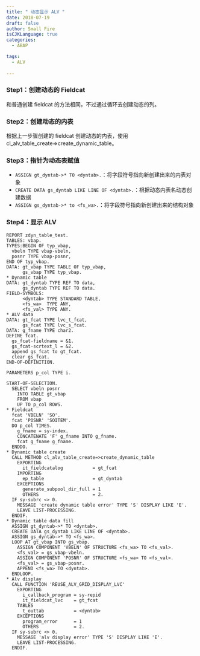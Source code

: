 ```yaml
---
title: " 动态显示 ALV "
date: 2018-07-19
draft: false
author: Small Fire
isCJKLanguage: true
categories: 
  - ABAP

tags: 
  - ALV
 
---
```


### Step1：创建动态的 Fieldcat

和普通创建 fieldcat 的方法相同，不过通过循环去创建动态的列。

### Step2：创建动态的内表

根据上一步骤创建的 fieldcat 创建动态的内表，使用cl_alv_table_create=>create_dynamic_table。

### Step3：指针为动态表赋值

- `ASSIGN gt_dyntab->* TO <dyntab>.`：将字段符号指向新创建出来的内表对象
- `CREATE DATA gs_dyntab LIKE LINE OF <dyntab>.`：根据动态内表名动态创建数据
- `ASSIGN gs_dyntab->* to <fs_wa>.`：将字段符号指向新创建出来的结构对象

### Step4：显示 ALV

```ABAP
REPORT zdyn_table_test.
TABLES: vbap.
TYPES:BEGIN OF typ_vbap,
  vbeln TYPE vbap-vbeln,
  posnr TYPE vbap-posnr,
END OF typ_vbap.
DATA: gt_vbap TYPE TABLE OF typ_vbap,
      gs_vbap TYPE typ_vbap.
* Dynamic table
DATA: gt_dyntab TYPE REF TO data,
      gs_dyntab TYPE REF TO data.
FIELD-SYMBOLS:
      <dyntab> TYPE STANDARD TABLE,
      <fs_wa>  TYPE ANY,
      <fs_val> TYPE ANY.
* ALV data
DATA: gt_fcat TYPE lvc_t_fcat,
      gs_fcat TYPE lvc_s_fcat.
DATA: g_fname TYPE char2.
DEFINE fcat.
  gs_fcat-fieldname = &1.
  gs_fcat-scrtext_l = &2.
  append gs_fcat to gt_fcat.
  clear gs_fcat.
END-OF-DEFINITION.

PARAMETERS p_col TYPE i.

START-OF-SELECTION.
  SELECT vbeln posnr
    INTO TABLE gt_vbap
    FROM vbap
    UP TO p_col ROWS.
* Fieldcat
  fcat 'VBELN' 'SO'.
  fcat 'POSNR' 'SOITEM'.
  DO p_col TIMES.
    g_fname = sy-index.
    CONCATENATE 'F' g_fname INTO g_fname.
    fcat g_fname g_fname.
  ENDDO.
* Dynamic table create
  CALL METHOD cl_alv_table_create=>create_dynamic_table
    EXPORTING
      it_fieldcatalog           = gt_fcat
    IMPORTING
      ep_table                  = gt_dyntab
    EXCEPTIONS
      generate_subpool_dir_full = 1
      OTHERS                    = 2.
  IF sy-subrc <> 0.
    MESSAGE 'create dynamic table error' TYPE 'S' DISPLAY LIKE 'E'.
    LEAVE LIST-PROCESSING.
  ENDIF.
* Dynamic table data fill
  ASSIGN gt_dyntab->* TO <dyntab>.
  CREATE DATA gs_dyntab LIKE LINE OF <dyntab>.
  ASSIGN gs_dyntab->* TO <fs_wa>.
  LOOP AT gt_vbap INTO gs_vbap.
    ASSIGN COMPONENT 'VBELN' OF STRUCTURE <fs_wa> TO <fs_val>.
    <fs_val> = gs_vbap-vbeln.
    ASSIGN COMPONENT 'POSNR' OF STRUCTURE <fs_wa> TO <fs_val>.
    <fs_val> = gs_vbap-posnr.
    APPEND <fs_wa> TO <dyntab>.
  ENDLOOP.
* Alv display
  CALL FUNCTION 'REUSE_ALV_GRID_DISPLAY_LVC'
    EXPORTING
      i_callback_program = sy-repid
      it_fieldcat_lvc    = gt_fcat
    TABLES
      t_outtab           = <dyntab>
    EXCEPTIONS
      program_error      = 1
      OTHERS             = 2.
  IF sy-subrc <> 0.
    MESSAGE 'alv display error' TYPE 'S' DISPLAY LIKE 'E'.
    LEAVE LIST-PROCESSING.
  ENDIF.
```

